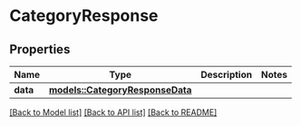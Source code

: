 # CategoryResponse

## Properties

Name | Type | Description | Notes
------------ | ------------- | ------------- | -------------
**data** | [**models::CategoryResponseData**](CategoryResponse_data.md) |  | 

[[Back to Model list]](../README.md#documentation-for-models) [[Back to API list]](../README.md#documentation-for-api-endpoints) [[Back to README]](../README.md)


